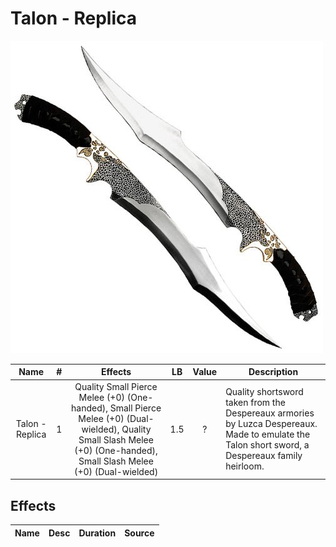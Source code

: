 # Talon - Replica

![Copyright](Talon-Practice.png)

|      Name      | # |                          Effects                          | LB | Value | Description                                                                                                                                     |
| :-------------: | :-: | :--------------------------------------------------------: | :-: | :---: | ----------------------------------------------------------------------------------------------------------------------------------------------- |
| Talon - Replica | 1 | Quality Small Pierce Melee (+0) (One-handed), Small Pierce Melee (+0) (Dual-wielded), Quality Small Slash Melee (+0) (One-handed), Small Slash Melee (+0) (Dual-wielded) | 1.5 |   ?   | Quality shortsword taken from the Despereaux armories by Luzca Despereaux. Made to emulate the Talon short sword, a Despereaux family heirloom. |

## Effects

| Name | Desc | Duration | Source |
| :--- | :--: | :------: | :----: |

